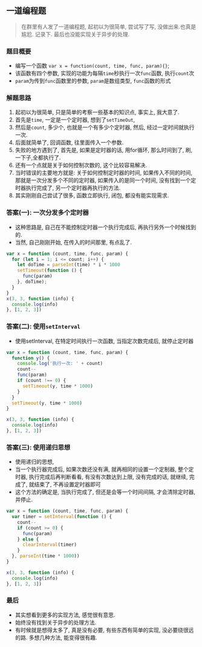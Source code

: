 ## 一道编程题
> 在群里有人发了一道编程题, 起初以为很简单, 尝试写了写, 没做出来.也真是尴尬. 记录下.
> 最后也没能实现关于异步的处理.

### 题目概要
* 编写一个函数 `var x = function(count, time, func, param){}`;
* 该函数有四个参数, 实现的功能为每隔`time`秒执行一次`func`函数, 执行`count`次
* `param`为传到`func`函数里的参数, `param`是数组类型, `func`函数的形式

### 解题思路
1. 起初以为很简单, 只是简单的考察一些基本的知识点, 事实上, 我大意了.
2. 首先是`time`, 一定是一个定时器, 想到了`setTimeOut`, 
3. 然后是`count`, 多少个, 也就是一个有多少个定时器, 然后, 经过一定时间就执行一次.
4. 后面就简单了, 回调函数, 往里面传入一个参数.
5. 失败的地方遇到了, 首先是, 如果是定时器的话, 用for循环, 那么时间到了, 刷, 一下子,全都执行了.
6. 还有一个点就是关于如何控制次数的, 这个比较容易解决.
7. 当时错误的主要地方就是: 关于如何控制定时器的时间, 如果传入不同的时间, 那就是一次分发多个不同的定时器, 如果传入的是同一个时间, 没有找到一个定时器执行完成了, 另一个定时器再执行的方法.
8. 其实刚刚自己尝试了很多, 函数立即执行, 闭包, 都没有能实现需求.

### 答案(一): 一次分发多个定时器
* 这种思路是, 自己在不能控制定时器一个执行完成后, 再执行另外一个时候找到的.
* 当然, 自己刚刚开始, 在传入的时间那里, 有点乱了.

```js
var x = function (count, time, func, param) {
  for (let i = 1; i <= count; i++) {
    let doTime = parseInt(time) * i * 1000
    setTimeout(function () {
      func(param)
    }, doTime);
  }
}
x(3, 3, function (info) {
  console.log(info)
}, [1, 2, 3])
```

### 答案(二): 使用`setInterval`
* 使用setInterval, 在特定时间执行一次函数, 当指定次数完成后, 就停止定时器

```js
var x = function (count, time, func, param) {
  function y() {
    console.log('执行一次: ' + count)
    count--
    func(param)
    if (count !== 0) {
      setTimeout(y, time * 1000)
    }
  }
  setTimeout(y, time * 1000)
}

x(3, 3, function (info) {
  console.log(info)
}, [1, 2, 3])
```

### 答案(三): 使用递归思想
* 使用递归的思想,
* 当一个执行器完成后, 如果次数还没有满, 就再相同的设置一个定制器, 整个定时器, 执行完成后再判断看看, 有没有次数达到上限, 没有完成的话, 就继续, 完成了, 就结束了, 不再设置定时器即可
* 这个方法的确定是, 当执行完成了, 但还是会等一个时间间隔, 才会清除定时器, 并停止.

```js
var x = function (count, time, func, param) {
  var timer = setInterval(function () {
    count--
    if (count >= 0) {
      func(param)
    } else {
      clearInterval(timer)
    }
  }, parseInt(time * 1000))
}

x(3, 3, function (info) {
  console.log(info)
}, [1, 2, 3])
```

### 最后
* 其实想看到更多的实现方法, 感觉很有意思.
* 始终没有找到关于异步的处理方法.
* 有时候就是想得太多了, 真是没有必要, 有些东西有简单的实现, 没必要绕很远的路. 多想几种方法, 能变得很有趣.
